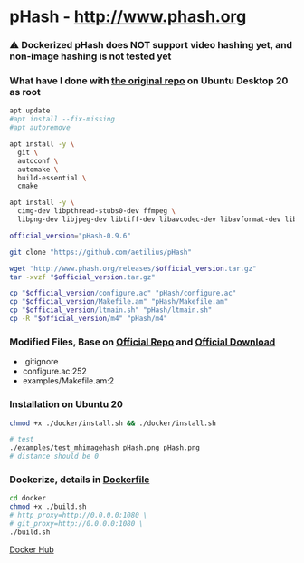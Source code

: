 # pHash - http://www.phash.org

### ⚠️ Dockerized pHash does NOT support video hashing yet, and non-image hashing is not tested yet

### What have I done with [the original repo](https://github.com/aetilius/pHash) on Ubuntu Desktop 20 as root
```bash
apt update
#apt install --fix-missing
#apt autoremove

apt install -y \
  git \
  autoconf \
  automake \
  build-essential \
  cmake

apt install -y \
  cimg-dev libpthread-stubs0-dev ffmpeg \
  libpng-dev libjpeg-dev libtiff-dev libavcodec-dev libavformat-dev libavutil-dev libswscale-dev libsndfile1-dev libsamplerate0-dev libmpg123-dev

official_version="pHash-0.9.6"

git clone "https://github.com/aetilius/pHash"

wget "http://www.phash.org/releases/$official_version.tar.gz"
tar -xvzf "$official_version.tar.gz"

cp "$official_version/configure.ac" "pHash/configure.ac"
cp "$official_version/Makefile.am" "pHash/Makefile.am"
cp "$official_version/ltmain.sh" "pHash/ltmain.sh"
cp -R "$official_version/m4" "pHash/m4"
```

### Modified Files, Base on [Official Repo](https://github.com/aetilius/pHash) and [Official Download](http://www.phash.org/releases/pHash-0.9.6.tar.gz)
- .gitignore
- configure.ac:252
- examples/Makefile.am:2

### Installation on Ubuntu 20
```bash
chmod +x ./docker/install.sh && ./docker/install.sh

# test
./examples/test_mhimagehash pHash.png pHash.png
# distance should be 0
```

### Dockerize, details in [Dockerfile](./docker/Dockerfile)
```bash
cd docker
chmod +x ./build.sh
# http_proxy=http://0.0.0.0:1080 \
# git_proxy=http://0.0.0.0:1080 \
./build.sh
```

[Docker Hub](https://hub.docker.com/r/allape/phash)
